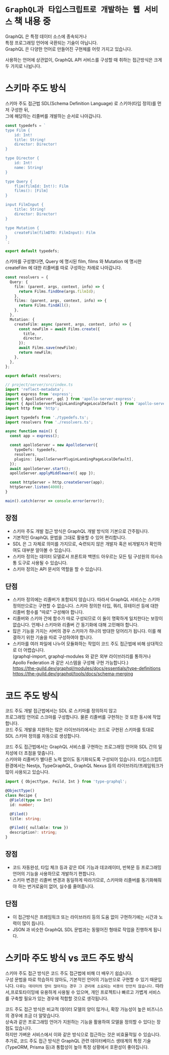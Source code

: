 # `GraphQL과 타입스크립트로 개발하는 웹 서비스` 책 내용 중

GraphQL 은 특정 데이터 소스에 종속되거나  
특정 프로그래밍 언어에 국환되는 기술이 아닙니다.  
GraphQL 은 다양한 언어로 만들어진 구현체를 어럿 가지고 있습니다.

사용하는 언어에 상관없이, GraphQL API 서비스를 구성할 때 취하는 접근방식은 크게 두 가지로 나뉩니다.

# 스키마 주도 방식

스키마 주도 접근법 SDL(Schema Definition Language) 로 스키마(타입 정의)를 먼저 구성한 뒤,  
그에 해당하는 리졸버를 개발하는 순서로 나아갑니다.

```typescript
const typedefs = `
type Film {
    id: Int!
    title: String!
    director: Director!
}

type Director {
    id: Int!
    name: String!
}

type Query {
    flim(filmId: Int!): Film
    films(): [Film]
}

input FilmInput {
    title: String!
    director: Director!
}

type Mutation {
    createFilm(filmDTO: FilmInput): Film
}
`;

export default typedefs;
```

스키마를 구성했다면, Query 에 명시된 film, films 와 Mutation 에 명시한 createFilm 에 대한 리졸버를 따로 구성하는 차례로 나아갑니다.

```typescript
const resolvers = {
  Query: {
    film: (parent, args, context, info) => {
      return Films.findOne(args.filmId);
    },
    films: (parent, args, context, info) => {
      return Films.findAll();
    },
  },
  Mutation: {
    createFilm: async (parent, args, context, info) => {
      const newFilm = await Films.create({
        title,
        director,
      });
      await Films.save(newFilm);
      return newFilm;
    },
  },
};

export default resolvers;
```

```typescript
// project/server/src/index.ts
import 'reflect-metadata';
import express from 'express';
import { ApolloServer, gql } from 'apollo-server-express';
import { ApolloServerPluginLandingPageLocalDefault } from 'apollo-server-core';
import http from 'http';

import typedefs from './typedefs.ts';
import resolvers from './resolvers.ts';

async function main() {
  const app = express();

  const apolloServer = new ApolloServer({
    typeDefs: typedefs,
    resolvers,
    plugins: [ApolloServerPluginLandingPageLocalDefault],
  });
  await apolloServer.start();
  apolloServer.applyMiddleware({ app });

  const httpServer = http.createServer(app);
  httpServer.listen(4000);
}

main().catch(error => console.error(error));
```

## 장점

- 스키마 주도 개발 접근 방식은 GraphQL 개발 방식의 기본으로 간주됩니다.
- 기본적인 GraphQL 문법을 그대로 활용할 수 있어 편리합니다.
- SDL 은 그 자체로 의미를 가지므로, 숙련되지 않은 개발자 혹은 비개발자가 확인하여도 대부분 알아볼 수 있습니다.
- 스키마 정의는 데이터 모델로서 프론트와 백엔드 아우르는 모든 팀 구성원의 의사소통 도구로 사용될 수 있습니다.
- 스키마 정의는 API 문서의 역할을 할 수 있습니다.

## 단점

- 스키마 정의에는 리졸버가 포함되지 않습니다. 따라서 GraphQL 서비스는 스키마 정의만으로는 구현할 수 없습니다. 스키마 정의한 타입, 쿼리, 뮤테이션 등에 대한 리졸버 함수를 "따로" 구성해야 합니다.
- 리졸버와 스키마 간에 함수가 따로 구성되므로 이 둘이 명확하게 일치한다는 보장이 없습니다. 언제나 스키마와 리졸버 간 동기화에 대해 고민해야 합니다.
- 많은 기능을 가지는 서버의 경우 스키마가 하나의 방대한 덩어리가 됩니다. 이를 해결하기 위한 기술을 따로 구성하여야 합니다.
- 스키마를 여러 파일에 나누어 모듈화하는 작업이 코드 주도 접근법에 비해 상대적으로 더 어렵습니다.  
   (graphql-import, graphql-modules 와 같은 외부 라이브러리를 통하거나 Apollo Federation 과 같은 시스템을 구성해 구현 가능합니다.)  
  https://the-guild.dev/graphql/modules/docs/essentials/type-definitions  
  https://the-guild.dev/graphql/tools/docs/schema-merging

# 코드 주도 방식

코드 주도 개발 접근법에서는 SDL 로 스키마를 정의하지 않고  
프로그래밍 언어로 스크마를 구성합니다. 물론 리졸버를 구현하는 것 또한 동시에 작업합니다.  
코드 주도 개발을 지원하는 많은 라이브러리에서는 코드로 구현된 스키마를 토대로 SDL 스키마 정의를 자동으로 생성합니다.

코드 주도 접근법에서는 GraphQL 서비스를 구현하는 프로그래밍 언어와 SDL 간의 일치성에 더 초점을 맞춥니다.  
스키마와 리졸버가 별다른 노력 없이도 동기화되도록 구성되어 있습니다. 타입스크립트 환경에서는 Nestjs, TypeGraphQL, GraphQL Nexus 등의 라이브러리/프레임워크가 많이 사용되고 있습니다.

```typescript
import { ObjectType, Feild, Int } from 'type-graphql';

@ObjectType()
class Recipe {
  @Field(type => Int)
  id: number;

  @Filed()
  title: string;

  @Filed({ nullable: true })
  description?: string;
}
```

## 장점

- 코드 자동완성, 타입 체크 등과 같은 IDE 기능과 데코레이터, 반복문 등 프로그래밍 언어의 기능을 사용하므로 개발하기 편합니다.
- 스키마 변경은 리졸버 변경과 동일하게 따라가므로, 스키마와 리졸버를 동기화해줘야 하는 번거로움이 없어, 실수를 줄여줍니다.

## 단점

- 이 접근방식은 프레임워크 또는 라이브러리 등의 도움 없이 구현하기에는 시간과 노력이 많이 듭니다.
- JSON 과 비슷한 GraphQL SDL 문법과는 동떨어진 형태로 작업을 진행하게 됩니다.

# 스키마 주도 방식 vs 코드 주도 방식

스키마 주도 접근 방식은 코드 주도 접근법에 비해 더 배우기 쉽습니다.  
구성 문법을 따로 학습하지 않아도, 기본적인 언어의 기능만으로 구현할 수 있기 때문입니다. `다루는 데이터의 양이 많아지는 경우 그 관리에 소요되는 비용이 만만치 않습니다.` 따라서,프로토타이밍에 유용하게 사용될 수 있으며, 개인 프로젝트나 빠르고 가볍게 서비스를 구축할 필요가 있는 경우에 적합할 것으로 생각됩니다.

코드 주도 접근 방식은 비교적 데이터 모델의 양이 많거나, 확장 가능성이 높은 비즈니스의 경우에 조금 더 알맞습니다.  
상속과 같은 프로그래밍 언어가 지원하는 기능을 활용하여 모델을 정의할 수 있다는 장점도 있습니다.  
하지만 가벼운 서비스에서 이와 같은 방식으로 접근하는 것은 비효율적일 수 있습니다.  
추가로, 코드 주도 접근 방식은 GraphQL 관련 데이터베이스 생태계의 특정 기술(TypeORM, Prisma 등)과 통합성이 높아 특정 상황에서 호환성이 좋아집니다.
